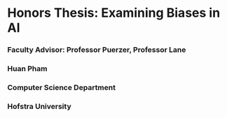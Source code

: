 # Honors Thesis: Examining Biases in AI
### Faculty Advisor: Professor Puerzer, Professor Lane
### Huan Pham
### Computer Science Department
### Hofstra University

